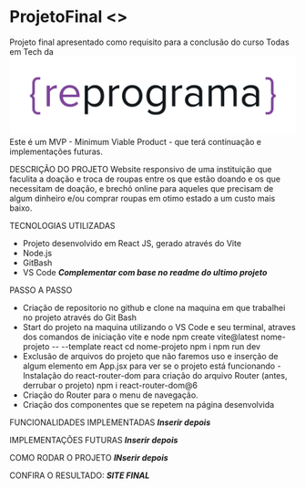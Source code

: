 # ProjetoFinal <>

Projeto final apresentado como requisito para a conclusão do curso Todas em Tech da <img src="src/assets/reprograma-fundos-claros.png" alt="logo reprograma" size={100}>
Este é um MVP - Minimum Viable Product - que terá continuação e implementações futuras.

DESCRIÇÃO DO PROJETO
Website responsivo de uma instituição que faculita a doação e troca de roupas entre os que estão doando e os que necessitam de doação, e brechó online para aqueles que precisam de algum dinheiro e/ou comprar roupas em otimo estado a um custo mais baixo.

TECNOLOGIAS UTILIZADAS
- Projeto desenvolvido em React JS, gerado através do Vite
- Node.js
- GitBash
- VS Code
  ***Complementar com base no readme do ultimo projeto***

PASSO A PASSO
- Criação de repositorio no github e clone na maquina em que trabalhei no projeto através do Git Bash
- Start do projeto na maquina utilizando o VS Code e seu terminal, atraves dos comandos de iniciação vite e node
  npm create vite@latest nome-projeto -- --template react
  cd nome-projeto
  npm i
  npm run dev
- Exclusão de arquivos do projeto que não faremos uso e inserção de algum elemento em App.jsx para ver se o projeto está funcionando
 -Instalação do react-router-dom para criação do arquivo Router (antes, derrubar o projeto)
  npm i react-router-dom@6
- Criação do Router para o menu de navegação.
- Criação dos componentes que se repetem na página desenvolvida


FUNCIONALIDADES IMPLEMENTADAS
***Inserir depois***

IMPLEMENTAÇÕES FUTURAS
***Inserir depois***

COMO RODAR O PROJETO
***INserir depois***

CONFIRA O RESULTADO: ***SITE FINAL***

  


